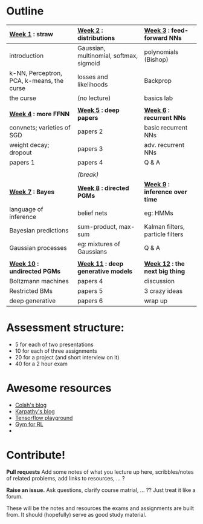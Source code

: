# Outline

| [Week 1](https://github.com/garibaldu/comp421/tree/master/week1) : straw | [Week 2](https://github.com/garibaldu/comp421/tree/master/week2) : distributions | [Week 3](https://github.com/garibaldu/comp421/tree/master/week3) : feed-forward NNs | 
| :------------- | :------------ | :----- |
| introduction | Gaussian, multinomial, softmax, sigmoid | polynomials (Bishop) |
| k-NN, Perceptron, PCA, k-means, the curse | losses and likelihoods | Backprop | 
| the curse | (no lecture)| basics lab |
| | | |
| **[Week 4](https://github.com/garibaldu/comp421/tree/master/week4) : more FFNN** | **[Week 5](https://github.com/garibaldu/comp421/tree/master/week5) : deep papers** | **[Week 6](https://github.com/garibaldu/comp421/tree/master/week6) : recurrent NNs** | 
| convnets; varieties of SGD | papers 2 | basic recurrent NNs | 
| weight decay; dropout  | papers 3 | adv. recurrent NNs | 
| papers 1  | papers 4 | Q & A | 
|  | | | 
|| *(break)* ||
| **[Week 7](https://github.com/garibaldu/comp421/tree/master/week7) : Bayes** | **[Week 8](https://github.com/garibaldu/comp421/tree/master/week8) : directed PGMs** | **[Week 9](https://github.com/garibaldu/comp421/tree/master/week9) : inference over time** | 
| language of inference | belief nets               | eg: HMMs | 
| Bayesian predictions  | sum-product, max-sum      | Kalman filters, particle filters | 
| Gaussian processes    | eg: mixtures of Gaussians | Q & A | 
|  | | | 
| **[Week 10](https://github.com/garibaldu/comp421/tree/master/week10) : undirected PGMs** | **[Week 11](https://github.com/garibaldu/comp421/tree/master/week11) : deep generative models** | **[Week 12](https://github.com/garibaldu/comp421/tree/master/week12) : the next big thing** | 
| Boltzmann machines | papers 4 | discussion | 
| Restricted BMs     | papers 5 | 3 crazy ideas | 
| deep generative    | papers 6 | wrap up | 


# Assessment structure:
   * 5 for each of two presentations
   * 10 for each of three assignments
   * 20 for a project (and short interview on it)
   * 40 for a 2 hour exam
 
# Awesome resources

* [Colah's blog](http://colah.github.io/)
* [Karpathy's blog](http://karpathy.github.io/)
* [Tensorflow playground](http://playground.tensorflow.org/)
* [Gym for RL](https://gym.openai.com/)
* 

# Contribute!

__Pull requests__ Add some notes of what you lecture up here, scribbles/notes of related problems, add links to resources, ... ?

__Raise an issue.__ Ask questions, clarify course matrial, ... ?? Just treat it like a forum.

These will be the notes and resources the exams and assignments are built from. It should (hopefully) serve as good study material.

